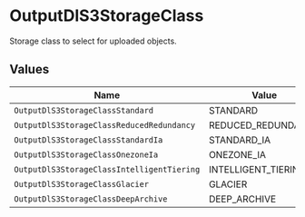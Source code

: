 # OutputDlS3StorageClass

Storage class to select for uploaded objects.


## Values

| Name                                       | Value                                      |
| ------------------------------------------ | ------------------------------------------ |
| `OutputDlS3StorageClassStandard`           | STANDARD                                   |
| `OutputDlS3StorageClassReducedRedundancy`  | REDUCED_REDUNDANCY                         |
| `OutputDlS3StorageClassStandardIa`         | STANDARD_IA                                |
| `OutputDlS3StorageClassOnezoneIa`          | ONEZONE_IA                                 |
| `OutputDlS3StorageClassIntelligentTiering` | INTELLIGENT_TIERING                        |
| `OutputDlS3StorageClassGlacier`            | GLACIER                                    |
| `OutputDlS3StorageClassDeepArchive`        | DEEP_ARCHIVE                               |